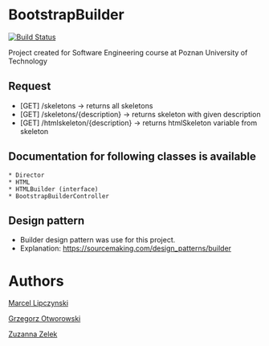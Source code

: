 # BootstrapBuilder
[![Build Status](https://travis-ci.org/marcel-lipczynski/BootstrapBuilder.svg?branch=master)](https://travis-ci.org/marcel-lipczynski/BootstrapBuilder)

Project created for Software Engineering course at Poznan University of Technology

## Request 
  * [GET] /skeletons -> returns all skeletons
  * [GET] /skeletons/{description} -> returns skeleton with given description
  * [GET] /htmlskeleton/{description} -> returns htmlSkeleton variable from skeleton
  
  
## Documentation for following classes is available
    * Director
    * HTML
    * HTMLBuilder (interface)
    * BootstrapBuilderController
    
## Design pattern
  * Builder design pattern was use for this project.
  * Explanation: https://sourcemaking.com/design_patterns/builder
 
 
 
# Authors

[Marcel Lipczynski](https://github.com/marcel-lipczynski)

[Grzegorz Otworowski](https://github.com/grzege)

[Zuzanna Zelek](https://github.com/other018)
   


  
  
  
